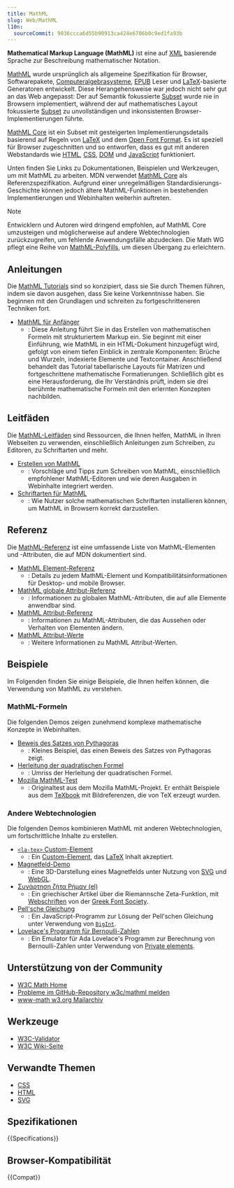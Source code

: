 ```yaml
---
title: MathML
slug: Web/MathML
l10n:
  sourceCommit: 9036ccca6d55b90913ca424e6706b0c9ed1fa93b
---
```


**Mathematical Markup Language (MathML)** ist eine auf [XML](/de/docs/Web/XML) basierende Sprache zur Beschreibung mathematischer Notation.

[MathML](https://w3c.github.io/mathml/) wurde ursprünglich als allgemeine Spezifikation für Browser, Softwarepakete, [Computeralgebrasysteme](https://en.wikipedia.org/wiki/Computer_algebra_system), [EPUB](https://www.w3.org/publishing/epub33/) Leser und [LaTeX](https://en.wikipedia.org/wiki/LaTeX)-basierte Generatoren entwickelt. Diese Herangehensweise war jedoch nicht sehr gut an das Web angepasst: Der auf Semantik fokussierte [Subset](https://w3c.github.io/mathml/#contm) wurde nie in Browsern implementiert, während der auf mathematisches Layout fokussierte [Subset](https://w3c.github.io/mathml/#presm) zu unvollständigen und inkonsistenten Browser-Implementierungen führte.

[MathML Core](https://w3c.github.io/mathml-core/) ist ein Subset mit gesteigerten Implementierungsdetails basierend auf Regeln von [LaTeX](https://en.wikipedia.org/wiki/LaTeX) und dem [Open Font Format](https://learn.microsoft.com/en-us/typography/opentype/spec/math). Es ist speziell für Browser zugeschnitten und so entworfen, dass es gut mit anderen Webstandards wie [HTML](/de/docs/Web/HTML), [CSS](/de/docs/Web/CSS), [DOM](/de/docs/Web/API/Document_Object_Model) und [JavaScript](/de/docs/Web/JavaScript) funktioniert.

Unten finden Sie Links zu Dokumentationen, Beispielen und Werkzeugen, um mit MathML zu arbeiten. MDN verwendet [MathML Core](https://w3c.github.io/mathml-core/) als Referenzspezifikation. Aufgrund einer unregelmäßigen Standardisierungs-Geschichte können jedoch ältere MathML-Funktionen in bestehenden Implementierungen und Webinhalten weiterhin auftreten.

> [!NOTE]
> Entwicklern und Autoren wird dringend empfohlen, auf MathML Core umzusteigen und möglicherweise auf andere Webtechnologien zurückzugreifen, um fehlende Anwendungsfälle abzudecken. Die Math WG pflegt eine Reihe von [MathML-Polyfills](https://github.com/w3c/mathml-polyfills), um diesen Übergang zu erleichtern.

## Anleitungen

Die [MathML Tutorials](/de/docs/Web/MathML/Tutorials) sind so konzipiert, dass sie Sie durch Themen führen, indem sie davon ausgehen, dass Sie keine Vorkenntnisse haben. Sie beginnen mit den Grundlagen und schreiten zu fortgeschritteneren Techniken fort.

- [MathML für Anfänger](/de/docs/Web/MathML/Tutorials/For_beginners)
  - : Diese Anleitung führt Sie in das Erstellen von mathematischen Formeln mit strukturiertem Markup ein. Sie beginnt mit einer Einführung, wie MathML in ein HTML-Dokument hinzugefügt wird, gefolgt von einem tiefen Einblick in zentrale Komponenten: Brüche und Wurzeln, indexierte Elemente und Textcontainer. Anschließend behandelt das Tutorial tabellarische Layouts für Matrizen und fortgeschrittene mathematische Formatierungen. Schließlich gibt es eine Herausforderung, die Ihr Verständnis prüft, indem sie drei berühmte mathematische Formeln mit den erlernten Konzepten nachbilden.

## Leitfäden

Die [MathML-Leitfäden](/de/docs/Web/MathML/Guides) sind Ressourcen, die Ihnen helfen, MathML in Ihren Webseiten zu verwenden, einschließlich Anleitungen zum Schreiben, zu Editoren, zu Schriftarten und mehr.

- [Erstellen von MathML](/de/docs/Web/MathML/Guides/Authoring)
  - : Vorschläge und Tipps zum Schreiben von MathML, einschließlich empfohlener MathML-Editoren und wie deren Ausgaben in Webinhalte integriert werden.
- [Schriftarten für MathML](/de/docs/Web/MathML/Guides/Fonts)
  - : Wie Nutzer solche mathematischen Schriftarten installieren können, um MathML in Browsern korrekt darzustellen.

## Referenz

Die [MathML-Referenz](/de/docs/Web/MathML/Reference) ist eine umfassende Liste von MathML-Elementen und -Attributen, die auf MDN dokumentiert sind.

- [MathML Element-Referenz](/de/docs/Web/MathML/Reference/Element)
  - : Details zu jedem MathML-Element und Kompatibilitätsinformationen für Desktop- und mobile Browser.
- [MathML globale Attribut-Referenz](/de/docs/Web/MathML/Reference/Global_attributes)
  - : Informationen zu globalen MathML-Attributen, die auf alle Elemente anwendbar sind.
- [MathML Attribut-Referenz](/de/docs/Web/MathML/Reference/Attribute)
  - : Informationen zu MathML-Attributen, die das Aussehen oder Verhalten von Elementen ändern.
- [MathML Attribut-Werte](/de/docs/Web/MathML/Reference/Values)
  - : Weitere Informationen zu MathML Attribut-Werten.

## Beispiele

Im Folgenden finden Sie einige Beispiele, die Ihnen helfen können, die Verwendung von MathML zu verstehen.

### MathML-Formeln

Die folgenden Demos zeigen zunehmend komplexe mathematische Konzepte in Webinhalten.

- [Beweis des Satzes von Pythagoras](/de/docs/Web/MathML/Guides/Proving_the_Pythagorean_theorem)
  - : Kleines Beispiel, das einen Beweis des Satzes von Pythagoras zeigt.
- [Herleitung der quadratischen Formel](/de/docs/Web/MathML/Guides/Deriving_the_quadratic_formula)
  - : Umriss der Herleitung der quadratischen Formel.
- [Mozilla MathML-Test](https://fred-wang.github.io/MathFonts/mozilla_mathml_test/)
  - : Originaltest aus dem Mozilla MathML-Projekt. Er enthält Beispiele aus dem [TeXbook](https://en.wikipedia.org/wiki/Computers_and_Typesetting) mit Bildreferenzen, die von TeX erzeugt wurden.

### Andere Webtechnologien

Die folgenden Demos kombinieren MathML mit anderen Webtechnologien, um fortschrittliche Inhalte zu erstellen.

- [`<la-tex>` Custom-Element](https://fred-wang.github.io/TeXZilla/examples/customElement.html)
  - : Ein [Custom-Element](/de/docs/Web/API/Web_components/Using_custom_elements), das [LaTeX](https://en.wikipedia.org/wiki/LaTeX) Inhalt akzeptiert.
- [Magnetfeld-Demo](https://fred-wang.github.io/TeXZilla/examples/toImageWebGL.html)
  - : Eine 3D-Darstellung eines Magnetfelds unter Nutzung von [SVG](/de/docs/Web/SVG) und [WebGL](/de/docs/Web/API/WebGL_API).
- [Συνάρτηση ζήτα Ρήμαν (el)](https://fred-wang.github.io/MathFonts/%CE%A3%CF%85%CE%BD%CE%AC%CF%81%CF%84%CE%B7%CF%83%CE%B7_%CE%B6%CE%AE%CF%84%CE%B1_%CE%A1%CE%AE%CE%BC%CE%B1%CE%BD.html)
  - : Ein griechischer Artikel über die Riemannsche Zeta-Funktion, mit [Webschriften](/de/docs/Learn_web_development/Core/Text_styling/Web_fonts) von der [Greek Font Society](https://greekfontsociety-gfs.gr/).
- [Pell'sche Gleichung](https://people.igalia.com/fwang/pell-bigint-mathml/)
  - : Ein JavaScript-Programm zur Lösung der Pell'schen Gleichung unter Verwendung von [`BigInt`](/de/docs/Web/JavaScript/Reference/Global_Objects/BigInt).
- [Lovelace's Programm für Bernoulli-Zahlen](https://people.igalia.com/fwang/lovelace-jsclass-mathml/)
  - : Ein Emulator für Ada Lovelace's Programm zur Berechnung von Bernoulli-Zahlen unter Verwendung von [Private elements](/de/docs/Web/JavaScript/Reference/Classes/Private_elements).

## Unterstützung von der Community

- [W3C Math Home](https://www.w3.org/Math/)
- [Probleme im GitHub-Repository w3c/mathml melden](https://github.com/w3c/mathml/issues)
- [www-math w3.org Mailarchiv](https://lists.w3.org/Archives/Public/www-math/)

## Werkzeuge

- [W3C-Validator](https://validator.w3.org/)
- [W3C Wiki-Seite](https://www.w3.org/wiki/Math_Tools)

## Verwandte Themen

- [CSS](/de/docs/Web/CSS)
- [HTML](/de/docs/Web/HTML)
- [SVG](/de/docs/Web/SVG)

## Spezifikationen

{{Specifications}}

## Browser-Kompatibilität

{{Compat}}
